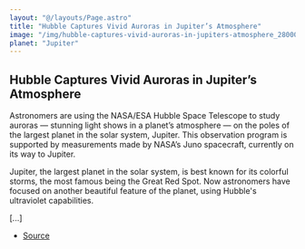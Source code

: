 ```yaml
---
layout: "@/layouts/Page.astro"
title: "Hubble Captures Vivid Auroras in Jupiter’s Atmosphere"
image: "/img/hubble-captures-vivid-auroras-in-jupiters-atmosphere_28000029525_o~large.jpg"
planet: "Jupiter"
---
```


## Hubble Captures Vivid Auroras in Jupiter’s Atmosphere

Astronomers are using the NASA/ESA Hubble Space Telescope to study auroras — stunning light shows in a planet’s atmosphere — on the poles of the largest planet in the solar system, Jupiter. This observation program is supported by measurements made by NASA’s Juno spacecraft, currently on its way to Jupiter.

Jupiter, the largest planet in the solar system, is best known for its colorful storms, the most famous being the Great Red Spot. Now astronomers have focused on another beautiful feature of the planet, using Hubble's ultraviolet capabilities.

[...]

- [Source](https://images.nasa.gov/details/hubble-captures-vivid-auroras-in-jupiters-atmosphere_28000029525_o)
